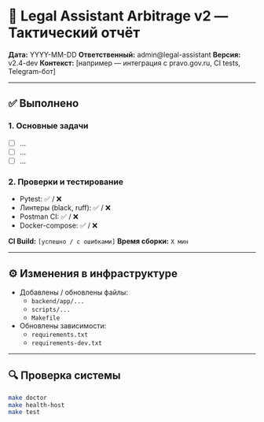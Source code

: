 # 🧭 Legal Assistant Arbitrage v2 — Тактический отчёт

**Дата:** YYYY-MM-DD
**Ответственный:** admin@legal-assistant
**Версия:** v2.4-dev
**Контекст:** [например — интеграция с pravo.gov.ru, CI tests, Telegram-бот]

---

## ✅ Выполнено

### 1. Основные задачи
- [ ] ...
- [ ] ...
- [ ] ...

### 2. Проверки и тестирование
- Pytest: ✅ / ❌
- Линтеры (black, ruff): ✅ / ❌
- Postman CI: ✅ / ❌
- Docker-compose: ✅ / ❌

**CI Build:** `[успешно / с ошибками]`
**Время сборки:** `X мин`

---

## ⚙️ Изменения в инфраструктуре
- Добавлены / обновлены файлы:
  - `backend/app/...`
  - `scripts/...`
  - `Makefile`
- Обновлены зависимости:
  - `requirements.txt`
  - `requirements-dev.txt`

---

## 🔍 Проверка системы
```bash
make doctor
make health-host
make test
